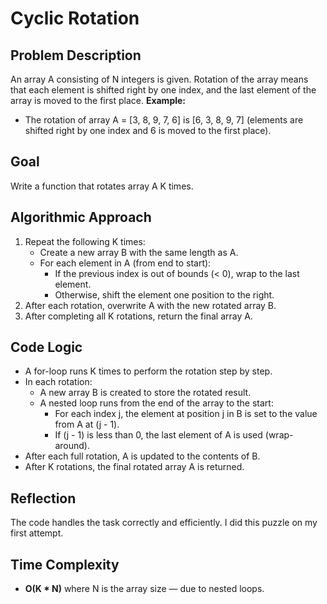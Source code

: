 # Cyclic Rotation

## Problem Description
An array A consisting of N integers is given. Rotation of the array means that each element is shifted right by one index, and the last element of the array is moved to the first place.
**Example:**
- The rotation of array A = [3, 8, 9, 7, 6] is [6, 3, 8, 9, 7] (elements are shifted right by one index and 6 is moved to the first place).

## Goal
Write a function that rotates array A K times.

## Algorithmic Approach
1. Repeat the following K times:
   - Create a new array B with the same length as A.
   - For each element in A (from end to start):
     - If the previous index is out of bounds (< 0), wrap to the last element.
     - Otherwise, shift the element one position to the right.
2. After each rotation, overwrite A with the new rotated array B.
3. After completing all K rotations, return the final array A.

## Code Logic
- A for-loop runs K times to perform the rotation step by step.
- In each rotation:
  - A new array B is created to store the rotated result.
  - A nested loop runs from the end of the array to the start:
    - For each index j, the element at position j in B is set to the value from A at (j - 1).
    - If (j - 1) is less than 0, the last element of A is used (wrap-around).
- After each full rotation, A is updated to the contents of B.
- After K rotations, the final rotated array A is returned.

## Reflection
The code handles the task correctly and efficiently. I did this puzzle on my first attempt.

## Time Complexity
- **O(K * N)** where N is the array size — due to nested loops.